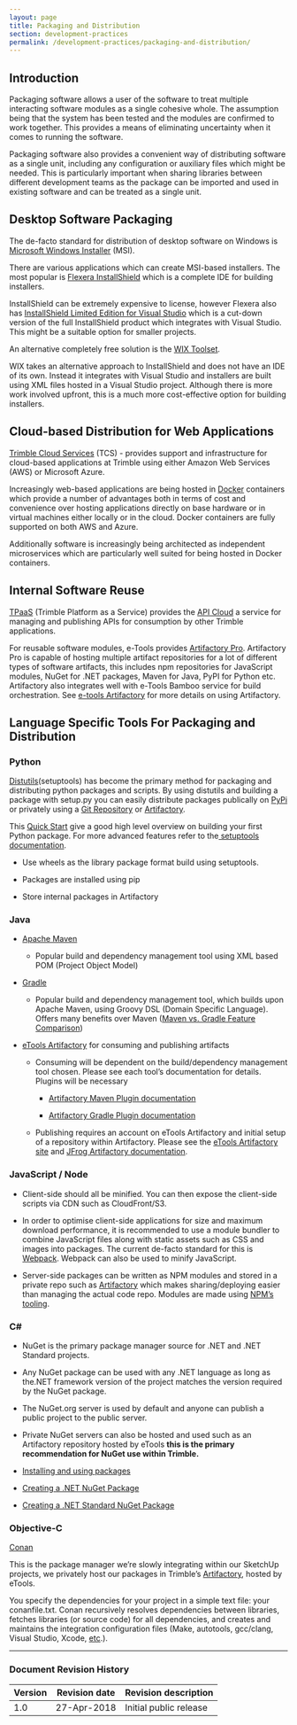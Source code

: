 ```yaml
---
layout: page
title: Packaging and Distribution
section: development-practices
permalink: /development-practices/packaging-and-distribution/
---
```


## Introduction

Packaging software allows a user of the software to treat multiple interacting software modules as a single cohesive whole. The assumption being that the system has been tested and the modules are confirmed to work together. This provides a means of eliminating uncertainty when it comes to running the software.

Packaging software also provides a convenient way of distributing software as a single unit, including any configuration or auxiliary files which might be needed. This is particularly important when sharing libraries between different development teams as the package can be imported and used in existing software and can be treated as a single unit.

## Desktop Software Packaging

The de-facto standard for distribution of desktop software on Windows is [Microsoft Windows Installer](https://msdn.microsoft.com/en-us/library/windows/desktop/cc185688(v=vs.85).aspx) (MSI). 

There are various applications which can create MSI-based installers. The most popular is [Flexera InstallShield](https://www.flexerasoftware.com/producer/products/software-installation/installshield-software-installer/) which is a complete IDE for building installers.

InstallShield can be extremely expensive to license, however Flexera also has [InstallShield Limited Edition for Visual Studio](https://info.flexerasoftware.com/IS-EVAL-InstallShield-Limited-Edition-Visual-Studio) which is a cut-down version of the full InstallShield product which integrates with Visual Studio. This might be a suitable option for smaller projects.

An alternative completely free solution is the [WIX Toolset](https://wixtoolset.org/).

WIX takes an alternative approach to InstallShield and does not have an IDE of its own. Instead it integrates with Visual Studio and installers are built using XML files hosted in a Visual Studio project. Although there is more work involved upfront, this is a much more cost-effective option for building installers.

## Cloud-based Distribution for Web Applications

[Trimble Cloud Services](https://sites.google.com/a/trimble.com/tcs/) (TCS) - provides support and infrastructure for cloud-based applications at Trimble using either Amazon Web Services (AWS) or Microsoft Azure.

Increasingly web-based applications are being hosted in [Docker](https://www.docker.com) containers which provide a number of advantages both in terms of cost and convenience over hosting applications directly on base hardware or in virtual machines either locally or in the cloud. Docker containers are fully supported on both AWS and Azure.

Additionally software is increasingly being architected as independent microservices which are particularly well suited for being hosted in Docker containers.

## Internal Software Reuse

[TPaaS](https://sites.google.com/a/trimble.com/tpaas/) (Trimble Platform as a Service) provides the [API Cloud](https://sites.google.com/a/trimble.com/tpaas/projects/api-management/api-management) a service for managing and publishing APIs for consumption by other Trimble applications.

For reusable software modules, e-Tools provides [Artifactory Pro](https://www.jfrog.com/artifactory). Artifactory Pro is capable of hosting multiple artifact repositories for a lot of different types of software artifacts, this includes npm  repositories for JavaScript modules, NuGet for .NET packages, Maven for Java, PyPI for Python etc. Artifactory also integrates well with e-Tools Bamboo service for build orchestration. See [ e-tools Artifactory](https://support.trimble.cloud/support/solutions/folders/25000000761) for more details on using Artifactory. 

## Language Specific Tools For Packaging and Distribution

### Python

[Distutils](https://docs.python.org/3/library/distutils.html)(setuptools) has become the primary method for packaging and distributing python packages and scripts. By using distutils and building a package with setup.py you can easily distribute packages publically on [PyPi](https://pypi.python.org/pypi) or privately using a [Git Repository](https://pip.pypa.io/en/stable/reference/pip_install/#git) or [Artifactory](https://www.jfrog.com/confluence/display/RTF/PyPI+Repositories). 

This [Quick Start](https://the-hitchhikers-guide-to-packaging.readthedocs.io/en/latest/quickstart.html) give a good high level overview on building your first Python package. For more advanced features refer to the[ setuptools documentation](https://setuptools.readthedocs.io/en/latest/setuptools.html#basic-use). 

* Use wheels as the library package format build using setuptools.

* Packages are installed using pip

* Store internal packages in Artifactory

### Java

* [Apache Maven](https://maven.apache.org/)

    * Popular build and dependency management tool using XML based POM (Project Object Model)

* [Gradle](https://gradle.org/)

    * Popular build and dependency management tool, which builds upon Apache Maven, using Groovy DSL (Domain Specific Language). Offers many benefits over Maven ([Maven vs. Gradle Feature Comparison](https://gradle.org/maven-vs-gradle/))

* [eTools Artifactory](https://sites.google.com/a/trimble.com/trimble-etools/tools) for consuming and publishing artifacts

    * Consuming will be dependent on the build/dependency management tool chosen. Please see each tool’s documentation for details. Plugins will be necessary

        * [Artifactory Maven Plugin documentation](https://www.jfrog.com/confluence/display/RTF/Maven+Artifactory+Plugin)

        * [Artifactory Gradle Plugin documentation](https://www.jfrog.com/confluence/display/RTF/Gradle+Artifactory+Plugin)

    * Publishing requires an account on eTools Artifactory and initial setup of a repository within Artifactory. Please see the [eTools Artifactory site](https://sites.google.com/a/trimble.com/trimble-etools/tools) and [JFrog Artifactory documentation](https://www.jfrog.com/confluence/display/RTF/Welcome+to+Artifactory).

### JavaScript / Node

* Client-side should all be minified.  You can then expose the client-side scripts via CDN such as CloudFront/S3.

* In order to optimise client-side applications for size and maximum download performance, it is recommended to use a module bundler to combine JavaScript files along with static assets such as CSS and images into packages. The current de-facto standard for this is [Webpack](https://webpack.js.org/). Webpack can also be used to minify JavaScript.

* Server-side packages can be written as NPM modules and stored in a private repo such as [Artifactory](https://www.jfrog.com/confluence/display/RTF/Npm+Registry) which makes sharing/deploying easier than managing the actual code repo.  Modules are made using [NPM’s tooling](https://docs.npmjs.com/getting-started/creating-node-modules).

### C\# 

* NuGet is the primary package manager source for .NET and .NET Standard projects.

* Any NuGet package can be used with any .NET language as long as the.NET framework version of the project matches the version required by the NuGet package.

* The NuGet.org server is used by default and anyone can publish a public project to the public server.

* Private NuGet servers can also be hosted and used such as an Artifactory repository hosted by eTools  **this is the primary recommendation for NuGet use within Trimble.**

* [Installing and using packages](https://docs.microsoft.com/en-us/nuget/quickstart/use-a-package)

* [Creating a .NET NuGet Package](https://docs.microsoft.com/en-us/nuget/quickstart/create-and-publish-a-package) 

* [Creating a .NET Standard NuGet Package](https://docs.microsoft.com/en-us/nuget/guides/create-net-standard-packages-vs2017)

### Objective-C

[Conan](https://conan.io/) 

This is the package manager we’re slowly integrating within our SketchUp projects, we privately host our packages in Trimble’s [Artifactory](https://www.jfrog.com/confluence/display/RTF/Npm+Registry), hosted by eTools.

You specify the dependencies for your project in a simple text file: your conanfile.txt. Conan recursively resolves dependencies between libraries, fetches libraries (or source code) for all dependencies, and creates and maintains the integration configuration files (Make, autotools, gcc/clang, Visual Studio, Xcode, [etc](https://docs.conan.io/en/latest/integrations.html).).

---
### Document Revision History

| Version | Revision date | Revision description   |
|---------|---------------|------------------------|
| 1.0     | 27-Apr-2018   | Initial public release |

